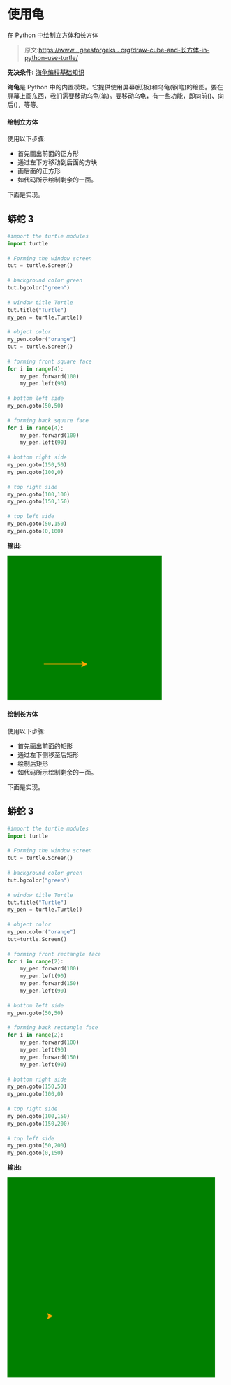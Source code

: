 # 使用龟

在 Python 中绘制立方体和长方体

> 原文:[https://www . geesforgeks . org/draw-cube-and-长方体-in-python-use-turtle/](https://www.geeksforgeeks.org/draw-cube-and-cuboid-in-python-using-turtle/)

**先决条件:** [海龟编程基础知识](https://www.geeksforgeeks.org/turtle-programming-python/)

**海龟**是 Python 中的内置模块。它提供使用屏幕(纸板)和乌龟(钢笔)的绘图。要在屏幕上画东西，我们需要移动乌龟(笔)。要移动乌龟，有一些功能，即向前()、向后()，等等。

#### 绘制立方体

使用以下步骤:

*   首先画出前面的正方形
*   通过左下方移动到后面的方块
*   画后面的正方形
*   如代码所示绘制剩余的一面。

下面是实现。

## 蟒蛇 3

```py
#import the turtle modules 
import turtle 

# Forming the window screen
tut = turtle.Screen()

# background color green
tut.bgcolor("green")

# window title Turtle
tut.title("Turtle")
my_pen = turtle.Turtle()

# object color
my_pen.color("orange")
tut = turtle.Screen()           

# forming front square face
for i in range(4):
    my_pen.forward(100)
    my_pen.left(90)

# bottom left side
my_pen.goto(50,50)

# forming back square face
for i in range(4):
    my_pen.forward(100)
    my_pen.left(90)

# bottom right side
my_pen.goto(150,50)
my_pen.goto(100,0)

# top right side
my_pen.goto(100,100)
my_pen.goto(150,150)

# top left side
my_pen.goto(50,150)
my_pen.goto(0,100)
```

**输出:**

![](img/fb96debd0b8a7cdead97678278a8eaff.png)

#### 绘制长方体

使用以下步骤:

*   首先画出前面的矩形
*   通过左下侧移至后矩形
*   绘制后矩形
*   如代码所示绘制剩余的一面。

下面是实现。

## 蟒蛇 3

```py
#import the turtle modules 
import turtle 

# Forming the window screen
tut = turtle.Screen()

# background color green
tut.bgcolor("green")

# window title Turtle
tut.title("Turtle")
my_pen = turtle.Turtle()

# object color
my_pen.color("orange")
tut=turtle.Screen()           

# forming front rectangle face
for i in range(2):
    my_pen.forward(100)
    my_pen.left(90)
    my_pen.forward(150)
    my_pen.left(90)

# bottom left side
my_pen.goto(50,50)

# forming back rectangle face
for i in range(2):
    my_pen.forward(100)
    my_pen.left(90)
    my_pen.forward(150)
    my_pen.left(90)

# bottom right side
my_pen.goto(150,50)
my_pen.goto(100,0)

# top right side
my_pen.goto(100,150)
my_pen.goto(150,200)

# top left side
my_pen.goto(50,200)
my_pen.goto(0,150)
```

**输出:**

![](img/0a66b89ff9c09ff5db40791aa8d54a20.png)